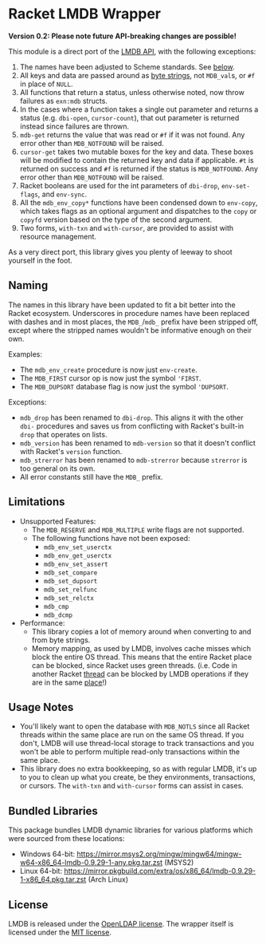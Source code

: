 # Racket LMDB Wrapper

**Version 0.2: Please note future API-breaking changes are possible!**

This module is a direct port of the [LMDB API](http://www.lmdb.tech/doc), with the following exceptions:

1. The names have been adjusted to Scheme standards.
   See [below](#naming).
2. All keys and data are passed around as [byte strings](https://docs.racket-lang.org/reference/bytestrings.html), not `MDB_val`s, or `#f` in place of `NULL`.
3. All functions that return a status, unless otherwise noted, now throw failures as `exn:mdb` structs.
4. In the cases where a function takes a single out parameter and returns a status (e.g. `dbi-open`, `cursor-count`), that out parameter is returned instead since failures are thrown.
5. `mdb-get` returns the value that was read or `#f` if it was not found.
   Any error other than `MDB_NOTFOUND` will be raised.
6. `cursor-get` takes two mutable boxes for the key and data.
   These boxes will be modified to contain the returned key and data if applicable.
   `#t` is returned on success and `#f` is returned if the status is `MDB_NOTFOUND`.
   Any error other than `MDB_NOTFOUND` will be raised.
7. Racket booleans are used for the int parameters of `dbi-drop`, `env-set-flags`, and `env-sync`.
8. All the `mdb_env_copy*` functions have been condensed down to `env-copy`, which takes flags as an optional argument and dispatches to the `copy` or `copyfd` version based on the type of the second argument.
9. Two forms, `with-txn` and `with-cursor`, are provided to assist with resource management.

As a very direct port, this library gives you plenty of leeway to shoot yourself in the foot.

## Naming

The names in this library have been updated to fit a bit better into the Racket ecosystem.
Underscores in procedure names have been replaced with dashes and in most places, the `MDB_`/`mdb_` prefix have been stripped off, except where the stripped names wouldn't be informative enough on their own.

Examples:

* The `mdb_env_create` procedure is now just `env-create`.
* The `MDB_FIRST` cursor op is now just the symbol `'FIRST`.
* The `MDB_DUPSORT` database flag is now just the symbol `'DUPSORT`.

Exceptions:

* `mdb_drop` has been renamed to `dbi-drop`.
  This aligns it with the other `dbi-` procedures and saves us from conflicting with Racket's built-in `drop` that operates on lists.
* `mdb_version` has been renamed to `mdb-version` so that it doesn't conflict with Racket's `version` function.
* `mdb_strerror` has been renamed to `mdb-strerror` because `strerror` is too general on its own.
* All error constants still have the `MDB_` prefix.

## Limitations

* Unsupported Features:
   * The `MDB_RESERVE` and `MDB_MULTIPLE` write flags are not supported.
   * The following functions have not been exposed:
     * `mdb_env_set_userctx`
     * `mdb_env_get_userctx`
     * `mdb_env_set_assert`
     * `mdb_set_compare`
     * `mdb_set_dupsort`
     * `mdb_set_relfunc`
     * `mdb_set_relctx`
     * `mdb_cmp`
     * `mdb_dcmp`
* Performance:
  * This library copies a lot of memory around when converting to and from byte strings.
  * Memory mapping, as used by LMDB, involves cache misses which block the entire OS thread.
    This means that the entire Racket place can be blocked, since Racket uses green threads.
    (i.e. Code in another Racket [thread](https://docs.racket-lang.org/reference/threads.html) can be blocked by LMDB operations if they are in the same [place](https://docs.racket-lang.org/reference/places.html)!)

## Usage Notes

* You'll likely want to open the database with `MDB_NOTLS` since all Racket threads within the same place are run on the same OS thread.
  If you don't, LMDB will use thread-local storage to track transactions and you won't be able to perform multiple read-only transactions within the same place.
* This library does no extra bookkeeping, so as with regular LMDB, it's up to you to clean up what you create, be they environments, transactions, or cursors.
  The `with-txn` and `with-cursor` forms can assist in cases.

## Bundled Libraries

This package bundles LMDB dynamic libraries for various platforms which were sourced from these locations:

* Windows 64-bit: https://mirror.msys2.org/mingw/mingw64/mingw-w64-x86_64-lmdb-0.9.29-1-any.pkg.tar.zst (MSYS2)
* Linux 64-bit: https://mirror.pkgbuild.com/extra/os/x86_64/lmdb-0.9.29-1-x86_64.pkg.tar.zst (Arch Linux)

## License

LMDB is released under the [OpenLDAP license](libs/lmdb-license.txt).
The wrapper itself is licensed under the [MIT license](LICENSE.txt).
